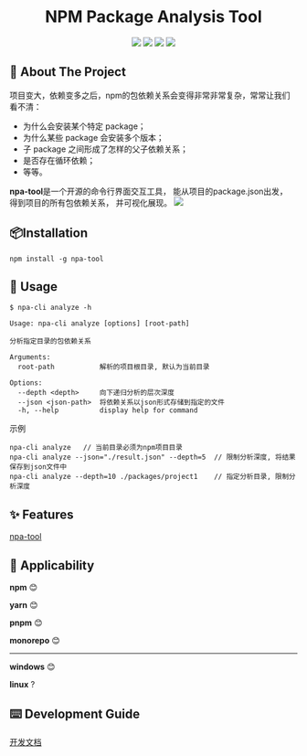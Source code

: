 
<h1 align="center">NPM Package Analysis Tool </h1>
<div align="center">

[![](https://img.shields.io/badge/npm-v2.2.1-red.svg)](https://www.npmjs.com/package/npa-tool) 
[![](https://img.shields.io/badge/github-npa_tool-greene.svg)](https://github.com/trudbot/npa-tool)
[![](https://img.shields.io/badge/license-MIT-black.svg)](./LICENSE) 
[![](https://img.shields.io/badge/language-typescript-blue.svg)]()

</div>

## 🌾 About The Project

[//]: # ([![Product Name Screen Shot][product-screenshot]]&#40;https://example.com&#41;)
项目变大，依赖变多之后，npm的包依赖关系会变得非常非常复杂，常常让我们看不清：
- 为什么会安装某个特定 package；
- 为什么某些 package 会安装多个版本；
- 子 package 之间形成了怎样的父子依赖关系；
- 是否存在循环依赖；
- 等等。

**npa-tool**是一个开源的命令行界面交互工具， 能从项目的package.json出发， 得到项目的所有包依赖关系， 并可视化展现。
![](https://trudbot-md-img.oss-cn-shanghai.aliyuncs.com/202308311413312.png)
## 📦Installation
```shell
npm install -g npa-tool
```

## 🔨 Usage

```
$ npa-cli analyze -h              
                
Usage: npa-cli analyze [options] [root-path]

分析指定目录的包依赖关系

Arguments:
  root-path           解析的项目根目录, 默认为当前目录

Options:
  --depth <depth>     向下递归分析的层次深度
  --json <json-path>  将依赖关系以json形式存储到指定的文件
  -h, --help          display help for command
```
示例
```shell
npa-cli analyze   // 当前目录必须为npm项目目录
npa-cli analyze --json="./result.json" --depth=5  // 限制分析深度, 将结果保存到json文件中
npa-cli analyze --depth=10 ./packages/project1    // 指定分析目录, 限制分析深度
```
## ✨ Features
[npa-tool](https://trudbot.cn/npatool.html)
## 📝 Applicability
**npm** 😊

**yarn** 😊

**pnpm** 😊

**monorepo** 😊

---

**windows** 😊

**linux** ?
## ⌨️ Development Guide
[开发文档](./README.DEV.md)
